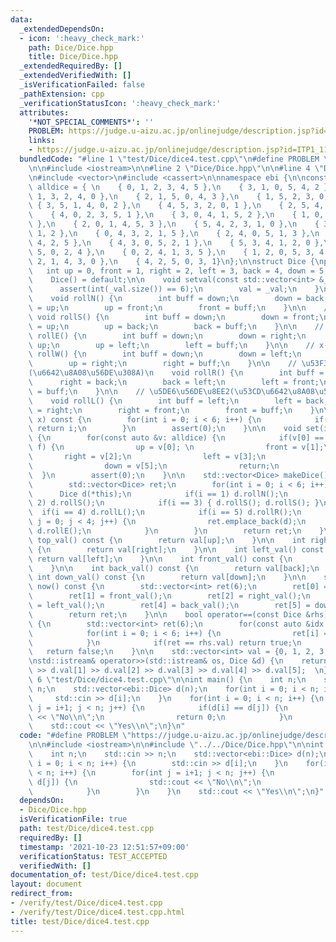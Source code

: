 ```yaml
---
data:
  _extendedDependsOn:
  - icon: ':heavy_check_mark:'
    path: Dice/Dice.hpp
    title: Dice/Dice.hpp
  _extendedRequiredBy: []
  _extendedVerifiedWith: []
  _isVerificationFailed: false
  _pathExtension: cpp
  _verificationStatusIcon: ':heavy_check_mark:'
  attributes:
    '*NOT_SPECIAL_COMMENTS*': ''
    PROBLEM: https://judge.u-aizu.ac.jp/onlinejudge/description.jsp?id=ITP1_11_D
    links:
    - https://judge.u-aizu.ac.jp/onlinejudge/description.jsp?id=ITP1_11_D
  bundledCode: "#line 1 \"test/Dice/dice4.test.cpp\"\n#define PROBLEM \"https://judge.u-aizu.ac.jp/onlinejudge/description.jsp?id=ITP1_11_D\"\
    \n\n#include <iostream>\n\n#line 2 \"Dice/Dice.hpp\"\n\n#line 4 \"Dice/Dice.hpp\"\
    \n#include <vector>\n#include <cassert>\n\nnamespace ebi {\n\nconst std::vector<std::vector<int>>\
    \ alldice = { \n    { 0, 1, 2, 3, 4, 5 },\n    { 3, 1, 0, 5, 4, 2 },\n    { 5,\
    \ 1, 3, 2, 4, 0 },\n    { 2, 1, 5, 0, 4, 3 },\n    { 1, 5, 2, 3, 0, 4 },\n   \
    \ { 3, 5, 1, 4, 0, 2 },\n    { 4, 5, 3, 2, 0, 1 },\n    { 2, 5, 4, 1, 0, 3 },\n\
    \    { 4, 0, 2, 3, 5, 1 },\n    { 3, 0, 4, 1, 5, 2 },\n    { 1, 0, 3, 2, 5, 4\
    \ },\n    { 2, 0, 1, 4, 5, 3 },\n    { 5, 4, 2, 3, 1, 0 },\n    { 3, 4, 5, 0,\
    \ 1, 2 },\n    { 0, 4, 3, 2, 1, 5 },\n    { 2, 4, 0, 5, 1, 3 },\n    { 0, 3, 1,\
    \ 4, 2, 5 },\n    { 4, 3, 0, 5, 2, 1 },\n    { 5, 3, 4, 1, 2, 0 },\n    { 1, 3,\
    \ 5, 0, 2, 4 },\n    { 0, 2, 4, 1, 3, 5 },\n    { 1, 2, 0, 5, 3, 4 },\n    { 5,\
    \ 2, 1, 4, 3, 0 },\n    { 4, 2, 5, 0, 3, 1}\n};\n\nstruct Dice {\nprivate:\n \
    \   int up = 0, front = 1, right = 2, left = 3, back = 4, down = 5;\npublic:\n\
    \    Dice() = default;\n\n    void setval(const std::vector<int> &_val) {\n  \
    \      assert(int(_val.size()) == 6);\n        val = _val;\n    }\n\n    // y++\n\
    \    void rollN() {\n        int buff = down;\n        down = back;\n        back\
    \ = up;\n        up = front;\n        front = buff;\n    }\n\n    // y--\n   \
    \ void rollS() {\n        int buff = down;\n        down = front;\n        front\
    \ = up;\n        up = back;\n        back = buff;\n    }\n\n    // x++\n    void\
    \ rollE() {\n        int buff = down;\n        down = right;\n        right =\
    \ up;\n        up = left;\n        left = buff;\n    }\n\n    // x--\n    void\
    \ rollW() {\n        int buff = down;\n        down = left;\n        left = up;\n\
    \        up = right;\n        right = buff;\n    }\n\n    // \u53F3\u56DE\u8EE2\
    (\u6642\u8A08\u56DE\u308A)\n    void rollR() {\n        int buff = right;\n  \
    \      right = back;\n        back = left;\n        left = front;\n        front\
    \ = buff;\n    }\n\n    // \u5DE6\u56DE\u8EE2(\u53CD\u6642\u8A08\u56DE\u308A)\n\
    \    void rollL() {\n        int buff = left;\n        left = back;\n        back\
    \ = right;\n        right = front;\n        front = buff;\n    }\n\n    int get_index(int\
    \ x) const {\n        for(int i = 0; i < 6; i++) {\n            if(val[i] == x)\
    \ return i;\n        }\n        assert(0);\n    }\n\n    void set(int u, int f)\
    \ {\n        for(const auto &v: alldice) {\n            if(v[0] == u && v[1] ==\
    \ f) {\n                up = v[0]; \n                front = v[1];\n         \
    \       right = v[2];\n                left = v[3];\n                back = v[4];\n\
    \                down = v[5];\n                return;\n            }\n      \
    \  }\n        assert(0);\n    }\n\n    std::vector<Dice> makeDice() const {\n\
    \        std::vector<Dice> ret;\n        for(int i = 0; i < 6; i++) {\n      \
    \      Dice d(*this);\n            if(i == 1) d.rollN();\n            if(i ==\
    \ 2) d.rollS();\n            if(i == 3) { d.rollS(); d.rollS(); }\n          \
    \  if(i == 4) d.rollL();\n            if(i == 5) d.rollR();\n            for(int\
    \ j = 0; j < 4; j++) {\n                ret.emplace_back(d);\n               \
    \ d.rollE();\n            }\n        }\n        return ret;\n    }\n\n    int\
    \ top_val() const {\n        return val[up];\n    }\n\n    int right_val() const\
    \ {\n        return val[right];\n    }\n\n    int left_val() const {\n       \
    \ return val[left];\n    }\n\n    int front_val() const {\n        return val[front];\n\
    \    }\n\n    int back_val() const {\n        return val[back];\n    }\n\n   \
    \ int down_val() const {\n        return val[down];\n    }\n\n    std::vector<int>\
    \ now() const {\n        std::vector<int> ret(6);\n        ret[0] = top_val();\n\
    \        ret[1] = front_val();\n        ret[2] = right_val();\n        ret[3]\
    \ = left_val();\n        ret[4] = back_val();\n        ret[5] = down_val();\n\
    \        return ret;\n    }\n\n    bool operator==(const Dice &rhs) const noexcept\
    \ {\n        std::vector<int> ret(6);\n        for(const auto &idx: alldice) {\n\
    \            for(int i = 0; i < 6; i++) {\n                ret[i] = val[idx[i]];\n\
    \            }\n            if(ret == rhs.val) return true;\n        }\n     \
    \   return false;\n    }\n\n    std::vector<int> val = {0, 1, 2, 3, 4, 5};\n};\n\
    \nstd::istream& operator>>(std::istream& os, Dice &d) {\n    return os >> d.val[0]\
    \ >> d.val[1] >> d.val[2] >> d.val[3] >> d.val[4] >> d.val[5];  \n}\n\n}\n#line\
    \ 6 \"test/Dice/dice4.test.cpp\"\n\nint main() {\n    int n;\n    std::cin >>\
    \ n;\n    std::vector<ebi::Dice> d(n);\n    for(int i = 0; i < n; i++) {\n   \
    \     std::cin >> d[i];\n    }\n    for(int i = 0; i < n; i++) {\n        for(int\
    \ j = i+1; j < n; j++) {\n            if(d[i] == d[j]) {\n                std::cout\
    \ << \"No\\n\";\n                return 0;\n            }\n        }\n    }\n\
    \    std::cout << \"Yes\\n\";\n}\n"
  code: "#define PROBLEM \"https://judge.u-aizu.ac.jp/onlinejudge/description.jsp?id=ITP1_11_D\"\
    \n\n#include <iostream>\n\n#include \"../../Dice/Dice.hpp\"\n\nint main() {\n\
    \    int n;\n    std::cin >> n;\n    std::vector<ebi::Dice> d(n);\n    for(int\
    \ i = 0; i < n; i++) {\n        std::cin >> d[i];\n    }\n    for(int i = 0; i\
    \ < n; i++) {\n        for(int j = i+1; j < n; j++) {\n            if(d[i] ==\
    \ d[j]) {\n                std::cout << \"No\\n\";\n                return 0;\n\
    \            }\n        }\n    }\n    std::cout << \"Yes\\n\";\n}"
  dependsOn:
  - Dice/Dice.hpp
  isVerificationFile: true
  path: test/Dice/dice4.test.cpp
  requiredBy: []
  timestamp: '2021-10-23 12:51:57+09:00'
  verificationStatus: TEST_ACCEPTED
  verifiedWith: []
documentation_of: test/Dice/dice4.test.cpp
layout: document
redirect_from:
- /verify/test/Dice/dice4.test.cpp
- /verify/test/Dice/dice4.test.cpp.html
title: test/Dice/dice4.test.cpp
---
```


